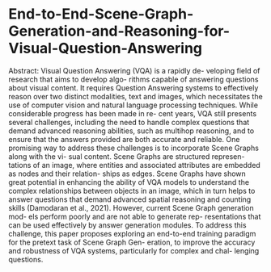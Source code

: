 # End-to-End-Scene-Graph-Generation-and-Reasoning-for-Visual-Question-Answering

Abstract:
Visual Question Answering (VQA) is a rapidly de- veloping field of research that aims to develop algo- rithms capable of answering questions about visual content. It requires Question Answering systems to effectively reason over two distinct modalities, text and images, which necessitates the use of computer vision and natural language processing techniques. While considerable progress has been made in re- cent years, VQA still presents several challenges, including the need to handle complex questions that demand advanced reasoning abilities, such as multihop reasoning, and to ensure that the answers provided are both accurate and reliable.
One promising way to address these challenges is to incorporate Scene Graphs along with the vi- sual content. Scene Graphs are structured represen- tations of an image, where entities and associated attributes are embedded as nodes and their relation- ships as edges. Scene Graphs have shown great potential in enhancing the ability of VQA models to understand the complex relationships between objects in an image, which in turn helps to answer questions that demand advanced spatial reasoning and counting skills (Damodaran et al., 2021).
However, current Scene Graph generation mod- els perform poorly and are not able to generate rep- resentations that can be used effectively by answer generation modules. To address this challenge, this paper proposes exploring an end-to-end training paradigm for the pretext task of Scene Graph Gen- eration, to improve the accuracy and robustness of VQA systems, particularly for complex and chal- lenging questions.
